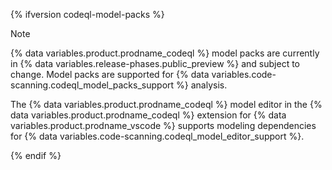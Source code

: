 {% ifversion codeql-model-packs %}

> [!NOTE]
> {% data variables.product.prodname_codeql %} model packs are currently in {% data variables.release-phases.public_preview %} and subject to change. Model packs are supported for {% data variables.code-scanning.codeql_model_packs_support %} analysis.
>
> The {% data variables.product.prodname_codeql %} model editor in the {% data variables.product.prodname_codeql %} extension for {% data variables.product.prodname_vscode %} supports modeling dependencies for {% data variables.code-scanning.codeql_model_editor_support %}.

{% endif %}
